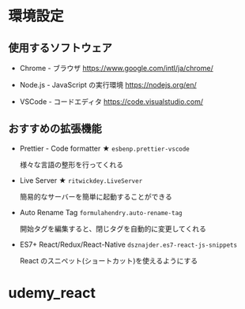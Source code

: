 # 環境設定

## 使用するソフトウェア

- Chrome - ブラウザ
  https://www.google.com/intl/ja/chrome/

- Node.js - JavaScript の実行環境
  https://nodejs.org/en/

- VSCode - コードエディタ
  https://code.visualstudio.com/

## おすすめの拡張機能

- Prettier - Code formatter ★
  `esbenp.prettier-vscode`

  様々な言語の整形を行ってくれる

- Live Server ★
  `ritwickdey.LiveServer`

  簡易的なサーバーを簡単に起動することができる

- Auto Rename Tag
  `formulahendry.auto-rename-tag`

  開始タグを編集すると、閉じタグを自動的に変更してくれる

- ES7+ React/Redux/React-Native
  `dsznajder.es7-react-js-snippets`

  React のスニペット(ショートカット)を使えるようにする
# udemy_react
